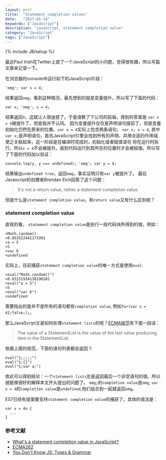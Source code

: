 ```yaml
---
layout: post
title:  "Statement completion values"
date:   "2017-01-14"
keywords: ["JavaScript"]
description: "javaScript, statement completion value"
category: "JavaScript"
tags: ["JavaScript"]
---
```

{% include JB/setup %}

最近Paul Irish在Twitter上提了一个JavaScript的小问题，觉得很有趣，所以写篇文章来记录一下。

在浏览器的console中运行如下的JavaScript片段：

```
'omg'; var x = 4;
```
结果返回`omg`，看到这种情况，最先想到的就是变量提升，所以写了下面的代码：

```
var x; 'omg'; x = 4;
```
结果返回`4`，这就让人很迷惑了。于是请教了下公司的前端，得到的答案是 `var x = 4`被提升了，但是我并不认同。
因为变量提升仅仅是声明语句提前了，但是变量初始化仍然在原来的位置。`var x = 4`实际上包含两条语句， `var x; x = 4`,
其中`var x;`是声明语句，首先JavaScript引擎会找到所有的声明，并用合适的作用域使之关联起来，这一阶段是在编译时完成的，初始化或者赋值语句
将在运行时执行，所以`x = 4`不会被提升。直到代码运行到其所在的位置时才会被赋值。所以写了下面的代码加以验证：

```
console.log(y, y === undefined); 'omg'; var y = 4;
```
结果输出`undefined true`，返回`omg`，事实证明只有`var y`被提升了。
最后Javascript的创建者Brendan Eich回答了这个问题：

> It's not a return value, rather a statement completion value.

但是什么是`statement completion value`，和`return value`又有什么区别呢？

### statement completion value

直观的看， `statement completion value`是执行一段代码块所得到的值，例如：

```
>Math.random()
<0.853512441173391
>a = 5
<5
>var b
<undefined
```

实际上，目前捕获`statement completion value`的唯一方式是使用`eval`:

```
>eval("Math.random()")
<0.03151934138190282
>eval("a = 5")
<5
>eval("var b")
<undefined
```

需要指出的是并不是所有的语句都有`completion value`, 例如`for(var x = 42;false;);`。

那么JavaScript又是如何处理`statement lists`的呢？[ECMA规范](http://www.ecma-international.org/ecma-262/6.0/#sec-block-runtime-semantics-evaluation)有下面一段话：

>The value of a StatementList is the value of the last value producing item in the StatementList.

依据上面的规范，下面的语句列表都会返回 1:

```
eval("1;;;;;")
eval("1;{}")
eval("1;var a;")
```
依此可以得到结论：一个`statement lists`总是返回最后一个非空语句的值。所以就能够很好的解释本文开头提出的问题了。
`omg;`的`completion value`是`omg`, `var x = 4`的`completion value`是`undefined`,他们组合到一起就返回`omg`。

ES7已经有提案要支持`statement completion value`的捕获了，具体的语法是：

```
var x = do {
  ...
}
```

### 参考文献

- [What's a statement completion value in JavaScript?](http://www.mattzeunert.com/2017/01/10/whats-a-statement-completion-value-in-javascript.html)
- [ECMA262](http://www.ecma-international.org/ecma-262/6.0/#sec-block-runtime-semantics-evaluation)
- [You Don't Know JS: Types & Grammar](https://github.com/getify/You-Dont-Know-JS/blob/master/types%20%26%20grammar/ch5.md)
